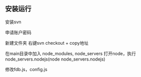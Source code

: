 ## 安装运行

安装svn

申请账户密码

新建文件夹 右键svn checkout + copy地址

在main目录中加入 node_modules, node_servers
打开node，执行node_servers.nodejs(node node_servers.nodejs)

修改fdb.js，config.js
